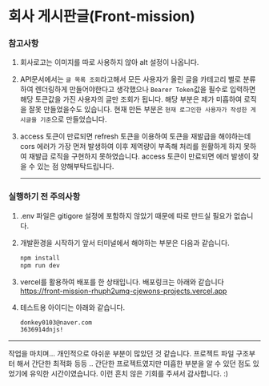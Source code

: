 # 회사 게시판글(Front-mission)

### 참고사항

1. 회사로고는 이미지를 따로 사용하지 않아 alt 설정이 나옵니다.
2. API문서에서는 `글 목록 조회`라고해서 모든 사용자가 올린 글을 카테고리 별로 분류하여 렌더링하게 만들어야한다고 생각했으나 `Bearer Token`값을 필수로 입력하면 해당 토큰값을 가진 사용자의 글만 조회가 됩니다. 해당 부분은 제가 미흡하여 로직을 잘못 만들었을수도 있습니다.
   현재 만든 부분은 `현재 로그인한 사용자가 작성한 게시글을 기준`으로 만들었습니다.
3. access 토큰이 만료되면 refresh 토큰을 이용하여 토큰을 재발급을 해야하는데 cors 에러가 가장 먼저 발생하여 이후 제역량이 부족해 처리를 원활하게 하지 못하여 재발급 로직을 구현하지 못하였습니다. access 토큰이 만료되면 에러 발생이 잦을 수 있는 점 양해부탁드립니다.

   ***

### 실행하기 전 주의사항

1. .env 파일은 gitigore 설정에 포함하지 않았기 때문에 따로 만드실 필요가 없습니다.
2. 개발환경을 시작하기 앞서 터미널에서 해야하는 부분은 다음과 같습니다.
   ```bash
   npm install
   npm run dev
   ```
3. vercel를 활용하여 배포를 한 상태입니다. 배포링크는 아래와 같습니다
   https://front-mission-rhuph2umq-cjewons-projects.vercel.app

4. 테스트용 아이디는 아래와 같습니다.
   ```bash
   donkey0103@naver.com
   3636914dnjs!
   ```

---

작업을 마치며...
개인적으로 아쉬운 부분이 많았던 것 같습니다. 프로젝트 파일 구조부터 해서 간단한 최적화 등등 .. 간단한 프로젝트였지만 미흡한 부분을 알 수 있던 점도 있었기에 유익한 시간이였습니다. 이런 흔치 않은 기회를 주셔서 감사합니다. :)
